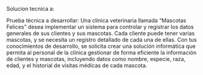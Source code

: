 Solucion tecnica a:

Prueba técnica a desarrollar:
Una clínica veterinaria llamada “Mascotas Felices” desea implementar un sistema para controlar y registrar los datos generales de sus clientes y sus mascotas. Cada cliente puede tener varias mascotas, y se necesita un registro detallado de cada una de ellas. Con tus conocimientos de desarrollo, se solicita crear una solución informática que permita al personal de la clínica gestionar de forma eficiente la información de clientes y mascotas, incluyendo datos como nombre, especie, raza, edad, y el historial de visitas médicas de cada mascota.
